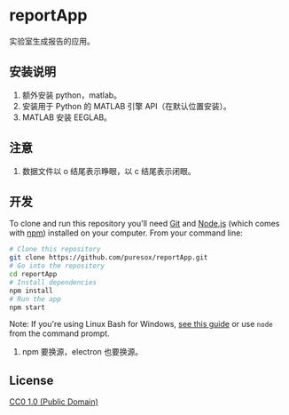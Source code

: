 # reportApp

实验室生成报告的应用。

## 安装说明

1. 额外安装 python，matlab。
2. 安装用于 Python 的 MATLAB 引擎 API（在默认位置安装）。
3. MATLAB 安装 EEGLAB。

## 注意

1. 数据文件以 o 结尾表示睁眼，以 c 结尾表示闭眼。

## 开发

To clone and run this repository you'll need [Git](https://git-scm.com) and [Node.js](https://nodejs.org/en/download/) (which comes with [npm](http://npmjs.com)) installed on your computer. From your command line:

```bash
# Clone this repository
git clone https://github.com/puresox/reportApp.git
# Go into the repository
cd reportApp
# Install dependencies
npm install
# Run the app
npm start
```

Note: If you're using Linux Bash for Windows, [see this guide](https://www.howtogeek.com/261575/how-to-run-graphical-linux-desktop-applications-from-windows-10s-bash-shell/) or use `node` from the command prompt.

1. npm 要换源，electron 也要换源。

## License

[CC0 1.0 (Public Domain)](LICENSE.md)
